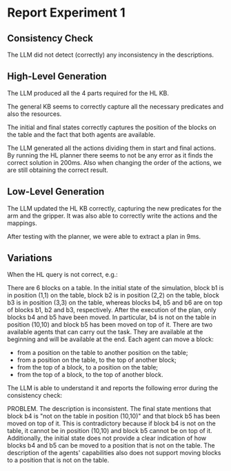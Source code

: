 # Report Experiment 1 

## Consistency Check

The LLM did not detect (correctly) any inconsistency in the descriptions.

## High-Level Generation

The LLM produced all the 4 parts required for the HL KB. 

The general KB seems to correctly capture all the necessary predicates and also the resources. 

The initial and final states correctly captures the position of the blocks on the table and the fact
that both agents are available.

The LLM generated all the actions dividing them in start and final actions. By running the HL planner
there seems to not be any error as it finds the correct solution in 200ms. Also when changing the 
order of the actions, we are still obtaining the correct result. 


## Low-Level Generation

The LLM updated the HL KB correctly, capturing the new predicates for the arm and the gripper. It 
was also able to correctly write the actions and the mappings. 

After testing with the planner, we were able to extract a plan in 9ms. 


## Variations

When the HL query is not correct, e.g.:

There are 6 blocks on a table. In the initial state of the simulation, block b1 is in position
(1,1) on the table, block b2 is in position (2,2) on the table, block b3 is in position (3,3) on the
table, whereas blocks b4, b5 and b6 are on top of blocks b1, b2 and b3, respectively. After the 
execution of the plan, only blocks b4 and b5 have been moved. In particular, b4 is not on the table 
in position (10,10) and block b5 has been moved on top of it. There are two available agents that 
can carry out the task. They are available at the beginning and will be available at the end. 
Each agent can move a block:
- from a position on the table to another position on the table;
- from a position on the table, to the top of another block;
- from the top of a block, to a position on the table;
- from the top of a block, to the top of another block.

The LLM is able to understand it and reports the following error during the consistency check:


PROBLEM. The description is inconsistent. The final state mentions that block b4 is "not on the
table in position (10,10)" and that block b5 has been moved on top of it. This is contradictory
because if block b4 is not on the table, it cannot be in position (10,10) and block b5 cannot be on
top of it. Additionally, the initial state does not provide a clear indication of how blocks b4 and
b5 can be moved to a position that is not on the table. The description of the agents' capabilities
also does not support moving blocks to a position that is not on the table. 